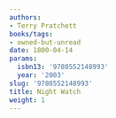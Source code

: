 ```yaml
---
authors:
- Terry Pratchett
books/tags:
- owned-but-unread
date: 1800-04-14
params:
  isbn13: '9780552148993'
  year: '2003'
slug: '9780552148993'
title: Night Watch
weight: 1
---
```


<!--more-->